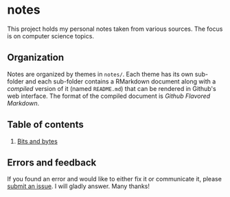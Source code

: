# notes

This project holds my personal notes taken from various sources. The focus is
on computer science topics.

## Organization

Notes are organized by themes in `notes/`. Each theme has its own sub-folder
and each sub-folder contains a RMarkdown document along with a *compiled*
version of it (named `README.md`) that can be rendered in Github's web
interface. The format of the compiled document is *Github Flavored Markdown*.

## Table of contents

1. [Bits and bytes](https://github.com/jeanmathieupotvin/core-notes/blob/main/notes/bits-bytes/README.md)

## Errors and feedback

If you found an error and would like to either fix it or communicate it,
please [submit an issue](https://github.com/jeanmathieupotvin/core-notes/issues).
I will gladly answer. Many thanks!
